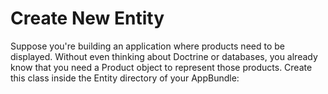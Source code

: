 Create New Entity
=================

Suppose you're building an application where products need to be displayed. Without even thinking about Doctrine or databases, you already know that you need a Product object to represent those products. Create this class inside the Entity directory of your AppBundle:
